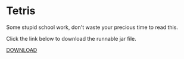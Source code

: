 # Tetris

Some stupid school work, don't waste your precious time to read this.

Click the link below to download the runnable jar file.

[DOWNLOAD](https://github.com/dec32/Tetris/releases/download/v1.0/Tetris.jar)
